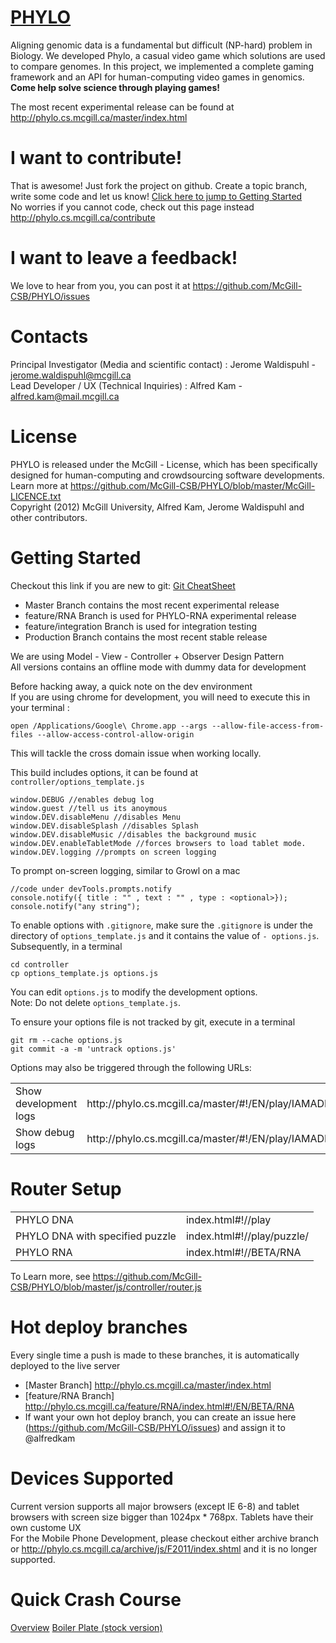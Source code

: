 <a href='http://phylo.cs.mcgill.ca'>PHYLO</a>
=====
Aligning genomic data is a fundamental but difficult (NP-hard) problem in Biology. We developed Phylo, a casual video game which solutions are used to compare genomes.  In this project, we implemented a complete gaming framework and an API for human-computing video games in genomics.  <b>Come help solve science through playing games!</b>

The most recent experimental release can be found at http://phylo.cs.mcgill.ca/master/index.html

I want to contribute!
=====
That is awesome! Just fork the project on github.  Create a topic branch, write some code and let us know! <a href='#getting-started'>Click here to jump to Getting Started</a><br>
No worries if you cannot code, check out this page instead http://phylo.cs.mcgill.ca/contribute

I want to leave a feedback!
=====
We love to hear from you, you can post it at https://github.com/McGill-CSB/PHYLO/issues

Contacts
=====
Principal Investigator (Media and scientific contact) : Jerome Waldispuhl - jerome.waldispuhl@mcgill.ca<br>
Lead Developer / UX (Technical Inquiries) : Alfred Kam - alfred.kam@mail.mcgill.ca

License
=====

PHYLO is released under the McGill - License, which has been specifically designed for human-computing and crowdsourcing software developments. Learn more at https://github.com/McGill-CSB/PHYLO/blob/master/McGill-LICENCE.txt<br>
Copyright (2012) McGill University, Alfred Kam, Jerome Waldispuhl and other contributors.

Getting Started
=====
Checkout this link if you are new to git: <a href='http://www.alfredkam.com/git-cheat-sheet/'>Git CheatSheet</a>
- Master Branch contains the most recent experimental release
- feature/RNA Branch is used for PHYLO-RNA experimental release
- feature/integration Branch is used for integration testing 
- Production Branch contains the most recent stable release

We are using Model - View - Controller + Observer Design Pattern<br>
All versions contains an offline mode with dummy data for development<br> 

Before hacking away, a quick note on the dev environment<br>
If you are using chrome for development, you will need to execute this in your terminal : 

	open /Applications/Google\ Chrome.app --args --allow-file-access-from-files --allow-access-control-allow-origin

This will tackle the cross domain issue when working locally. 

This build includes options, it can be found at `controller/options_template.js`

	window.DEBUG //enables debug log
	window.guest //tell us its anoymous
	window.DEV.disableMenu //disables Menu
	window.DEV.disableSplash //disables Splash 
	window.DEV.disableMusic //disables the background music
	window.DEV.enableTabletMode //forces browsers to load tablet mode.
	window.DEV.logging //prompts on screen logging

To prompt on-screen logging, similar to Growl on a mac

	//code under devTools.prompts.notify
	console.notify({ title : "" , text : "" , type : <optional>});
	console.notify("any string");

To enable options with `.gitignore`, make sure the `.gitignore` is under the directory of `options_template.js` and it contains the value of `- options.js`. Subsequently, in a terminal

	cd controller
	cp options_template.js options.js
	
You can edit `options.js` to modify the development options.<br>
Note: Do not delete `options_template.js`.

To ensure your options file is not tracked by git, execute in a terminal

	git rm --cache options.js
	git commit -a -m 'untrack options.js'

Options may also be triggered through the following URLs:
<table>
  <tr><td>Show development logs</td><td>http://phylo.cs.mcgill.ca/master/#!/EN/play/IAMADEV</td></tr>
  <tr><td>Show debug logs</td><td>http://phylo.cs.mcgill.ca/master/#!/EN/play/IAMADEV+DEBUG</td></tr>
</table>


Router Setup
====
<table>
  <tr><td>PHYLO DNA</td><td>index.html#!/<language>/play</td></tr>
  <tr><td>PHYLO DNA with specified puzzle</td><td>index.html#!/<language>/play/puzzle/<puzzle id></td></tr>
  <tr><td>PHYLO RNA</td><td>index.html#!/<langauge>/BETA/RNA</td><tr>
</table>
	
To Learn more, see https://github.com/McGill-CSB/PHYLO/blob/master/js/controller/router.js

Hot deploy branches
=====
Every single time a push is made to these branches, it is automatically deployed to the live server
- [Master Branch] http://phylo.cs.mcgill.ca/master/index.html
- [feature/RNA Branch] http://phylo.cs.mcgill.ca/feature/RNA/index.html#!/EN/BETA/RNA
- If want your own hot deploy branch, you can create an issue here (https://github.com/McGill-CSB/PHYLO/issues) and assign it to @alfredkam

Devices Supported
=====
Current version supports all major browsers (except IE 6-8) and tablet browsers with screen size bigger than 1024px * 768px.  Tablets have their own custome UX <br>
For the Mobile Phone Development, please checkout either archive branch or http://phylo.cs.mcgill.ca/archive/js/F2011/index.shtml and it is no longer supported.  

Quick Crash Course
=====
<a href="http://alfredkam.com/best-way-to-develop-a-website/">Overview</a>
<a href="https://github.com/alfredkam/MVPjs">Boiler Plate (stock version) </a>
